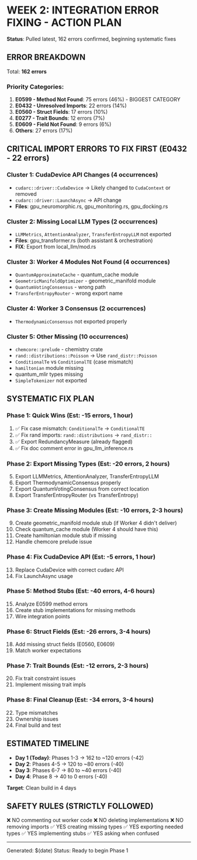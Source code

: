# WEEK 2: INTEGRATION ERROR FIXING - ACTION PLAN

**Status**: Pulled latest, 162 errors confirmed, beginning systematic fixes

## ERROR BREAKDOWN

Total: **162 errors**

### Priority Categories:
1. **E0599 - Method Not Found**: 75 errors (46%) - BIGGEST CATEGORY
2. **E0432 - Unresolved Imports**: 22 errors (14%)
3. **E0560 - Struct Fields**: 17 errors (10%)
4. **E0277 - Trait Bounds**: 12 errors (7%)
5. **E0609 - Field Not Found**: 9 errors (6%)
6. **Others**: 27 errors (17%)

## CRITICAL IMPORT ERRORS TO FIX FIRST (E0432 - 22 errors)

### Cluster 1: CudaDevice API Changes (4 occurrences)
- `cudarc::driver::CudaDevice` → Likely changed to `CudaContext` or removed
- `cudarc::driver::LaunchAsync` → API change
- **Files**: gpu_neuromorphic.rs, gpu_monitoring.rs, gpu_docking.rs

### Cluster 2: Missing Local LLM Types (2 occurrences)
- `LLMMetrics`, `AttentionAnalyzer`, `TransferEntropyLLM` not exported
- **Files**: gpu_transformer.rs (both assistant & orchestration)
- **FIX**: Export from local_llm/mod.rs

### Cluster 3: Worker 4 Modules Not Found (4 occurrences)
- `QuantumApproximateCache` - quantum_cache module
- `GeometricManifoldOptimizer` - geometric_manifold module
- `QuantumVotingConsensus` - wrong path
- `TransferEntropyRouter` - wrong export name

### Cluster 4: Worker 3 Consensus (2 occurrences)
- `ThermodynamicConsensus` not exported properly

### Cluster 5: Other Missing (10 occurrences)
- `chemcore::prelude` - chemistry crate
- `rand::distributions::Poisson` → Use `rand_distr::Poisson`
- `ConditionalTe` vs `ConditionalTE` (case mismatch)
- `hamiltonian` module missing
- quantum_mlir types missing
- `SimpleTokenizer` not exported

## SYSTEMATIC FIX PLAN

### Phase 1: Quick Wins (Est: -15 errors, 1 hour)
1. ✅ Fix case mismatch: `ConditionalTe` → `ConditionalTE`
2. ✅ Fix rand imports: `rand::distributions` → `rand_distr::`
3. ✅ Export RedundancyMeasure (already flagged)
4. ✅ Fix doc comment error in gpu_llm_inference.rs

### Phase 2: Export Missing Types (Est: -20 errors, 2 hours)
5. Export LLMMetrics, AttentionAnalyzer, TransferEntropyLLM
6. Export ThermodynamicConsensus properly
7. Export QuantumVotingConsensus from correct location
8. Export TransferEntropyRouter (vs TransferEntropy)

### Phase 3: Create Missing Modules (Est: -10 errors, 2-3 hours)
9. Create geometric_manifold module stub (if Worker 4 didn't deliver)
10. Check quantum_cache module (Worker 4 should have this)
11. Create hamiltonian module stub if missing
12. Handle chemcore prelude issue

### Phase 4: Fix CudaDevice API (Est: -5 errors, 1 hour)
13. Replace CudaDevice with correct cudarc API
14. Fix LaunchAsync usage

### Phase 5: Method Stubs (Est: -40 errors, 4-6 hours)
15. Analyze E0599 method errors
16. Create stub implementations for missing methods
17. Wire integration points

### Phase 6: Struct Fields (Est: -26 errors, 3-4 hours)
18. Add missing struct fields (E0560, E0609)
19. Match worker expectations

### Phase 7: Trait Bounds (Est: -12 errors, 2-3 hours)
20. Fix trait constraint issues
21. Implement missing trait impls

### Phase 8: Final Cleanup (Est: -34 errors, 3-4 hours)
22. Type mismatches
23. Ownership issues
24. Final build and test

## ESTIMATED TIMELINE

- **Day 1 (Today)**: Phases 1-3 → 162 to ~120 errors (-42)
- **Day 2**: Phases 4-5 → 120 to ~80 errors (-40)
- **Day 3**: Phases 6-7 → 80 to ~40 errors (-40)
- **Day 4**: Phase 8 → 40 to 0 errors (-40)

**Target**: Clean build in 4 days

## SAFETY RULES (STRICTLY FOLLOWED)

❌ NO commenting out worker code
❌ NO deleting implementations
❌ NO removing imports
✅ YES creating missing types
✅ YES exporting needed types
✅ YES implementing stubs
✅ YES asking when confused

---
Generated: $(date)
Status: Ready to begin Phase 1
